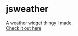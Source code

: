 # jsweather
A weather widget thingy I made. <br>
[Check it out here](https://zachtpeterson.com/task6.html)

